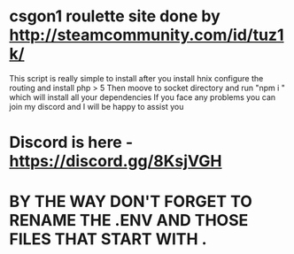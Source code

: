 # csgon1 roulette site done  by http://steamcommunity.com/id/tuz1k/ 
This script is really simple to install after you install hnix configure the routing and install php > 5 
Then moove to socket directory and run "npm i " which will install all your dependencies
If you face any problems you can join my discord and I will be happy to assist you 
# Discord is here - https://discord.gg/8KsjVGH
# BY THE WAY DON'T FORGET TO RENAME THE .ENV AND THOSE FILES THAT START WITH .

